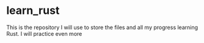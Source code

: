 # learn_rust
This is the repository I will use to store the files and all my progress learning Rust. I will practice even more
